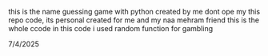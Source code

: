 this is the name guessing game with python created by me
dont ope my this repo code, its personal  created for me and my naa mehram friend 
this is the whole ccode in this code i used random function for gambling

7/4/2025
